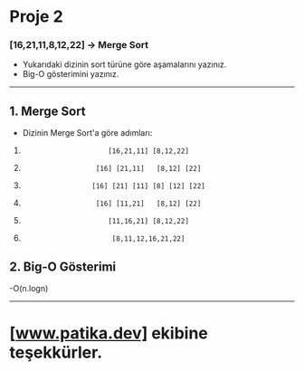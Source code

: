 # Proje 2 
### [16,21,11,8,12,22] -> Merge Sort

- Yukarıdaki dizinin sort türüne göre aşamalarını yazınız.
- Big-O gösterimini yazınız.
---
 
 ## 1. Merge Sort 

- Dizinin Merge Sort'a göre adımları:


1.                          [16,21,11] [8,12,22]
2.                       [16] [21,11]   [8,12] [22]
3.                      [16] [21] [11] [8] [12] [22]
4.                       [16] [11,21]   [8,12] [22]
5.                          [11,16,21] [8,12,22]
6.                           [8,11,12,16,21,22]
    
## 2. Big-O Gösterimi

-O(n.logn)

---
# [www.patika.dev] ekibine teşekkürler.
